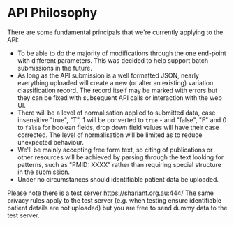 # API Philosophy

There are some fundamental principals that we're currently applying to the API:

* To be able to do the majority of modifications through the one end-point with different parameters. This was decided to help support batch submissions in the future.
* As long as the API submission is a well formatted JSON, nearly everything uploaded will create a new (or alter an existing) variation classification record. The record itself may be marked with errors but they can be fixed with subsequent API calls or interaction with the web UI.
* There will be a level of normalisation applied to submitted data, case insensitive "true", "T", 1 will be converted to `true` - and "false", "F" and 0 to `false` for boolean fields, drop down field values will have their case corrected. The level of normalisation will be limited as to reduce unexpected behaviour.
* We'll be mainly accepting free form text, so citing of publications or other resources will be achieved by parsing through the text looking for patterns, such as "PMID: XXXX" rather than requiring special structure in the submission.
* Under no circumstances should identifiable patient data be uploaded.

Please note there is a test server https://shariant.org.au:444/
The same privacy rules apply to the test server (e.g. when testing ensure identifiable patient details are not uploaded) but you are free to send dummy data to the test server.
